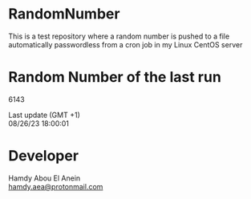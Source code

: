 # RandomNumber    
This is a test repository where a random number is pushed to a file automatically passwordless from a cron job in my Linux CentOS server    
# Random Number of the last run   
6143
      
Last update (GMT +1)    
08/26/23 18:00:01
# Developer    
Hamdy Abou El Anein   
hamdy.aea@protonmail.com
